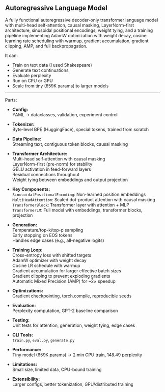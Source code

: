 ## Autoregressive Language Model

A fully functional autoregressive decoder-only transformer language model with multi-head self-attention, causal masking, LayerNorm-first architecture, sinusoidal positional encodings, weight tying, and a training pipeline implementing AdamW optimization with weight decay, cosine learning rate scheduling with warmup, gradient accumulation, gradient clipping, AMP, and full backpropagation.

It can:
- Train on text data (I used Shakespeare)
- Generate text continuations
- Evaluate perplexity
- Run on CPU or GPU
- Scale from tiny (659K params) to larger models


---

Parts:

- **Config:**  
  YAML → dataclasses, validation, experiment control  

- **Tokenizer:**  
  Byte-level BPE (HuggingFace), special tokens, trained from scratch  

- **Data Pipeline:**  
  Streaming text, contiguous token blocks, causal masking  

- **Transformer Architecture:**  
  Multi-head self-attention with causal masking  
  LayerNorm-first (pre-norm) for stability  
  GELU activation in feed-forward layers  
  Residual connections throughout  
  Weight tying between embeddings and output projection  

- **Key Components:**  
  `SinusoidalPositionalEncoding`: Non-learned position embeddings  
  `MultiHeadAttention`: Scaled dot-product attention with causal masking  
  `TransformerBlock`: Transformer layer with attention + MLP  
  `TransformerLM`: Full model with embeddings, transformer blocks, projection  

- **Generation:**  
  Temperature/top-k/top-p sampling  
  Early stopping on EOS tokens  
  Handles edge cases (e.g., all-negative logits)  

- **Training Loop:**  
  Cross-entropy loss with shifted targets  
  AdamW optimizer with weight decay  
  Cosine LR schedule with warmup  
  Gradient accumulation for larger effective batch sizes  
  Gradient clipping to prevent exploding gradients  
  Automatic Mixed Precision (AMP) for ~2× speedup  

- **Optimizations:**  
  Gradient checkpointing, torch.compile, reproducible seeds  

- **Evaluation:**  
  Perplexity computation, GPT-2 baseline comparison  

- **Testing:**  
  Unit tests for attention, generation, weight tying, edge cases  

- **CLI Tools:**  
  `train.py`, `eval.py`, `generate.py`  

- **Performance:**  
  Tiny model (659K params) → 2 min CPU train, 148.49 perplexity  

- **Limitations:**  
  Small size, limited data, CPU-bound training  

- **Extensibility:**  
  Larger configs, better tokenization, GPU/distributed training  
